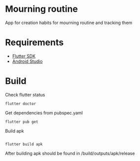 # Mourning routine 
App for creation habits for mourning routine and tracking them

# Requirements


* [Flutter SDK](https://flutter.dev/docs/get-started/install)
* [Android Studio](https://developer.android.com/studio)


# Build
Check flutter status
```console
flutter doctor
```
Get dependencies from pubspec.yaml
```console
flutter pub get
```
Build apk
```console

flutter build apk
```
After building apk should be found in /build/outputs/apk/release